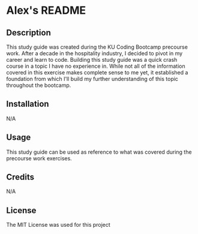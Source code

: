 # Alex's README

## Description
This study guide was created during the KU Coding Bootcamp precourse work.  After a decade in the hospitality industry, I decided to pivot in my career and learn to code.  Building this study guide was a quick crash course in a topic I have no experience in.  While not all of the information covered in this exercise makes complete sense to me yet, it established a foundation from which I'll build my further understanding of this topic throughout the bootcamp.


## Installation
N/A

## Usage
This study guide can be used as reference to what was covered during the precourse work exercises.

## Credits
N/A

## License
The MIT License was used for this project
